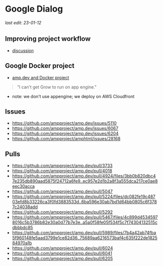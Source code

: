 # Google Dialog

###### last edit: 23-01-12

## Improving project workflow
- [discussion](https://github.com/ampproject/amp.dev/issues/3330)

## Google Docker project
- [amp.dev and Docker project](https://github.com/ampproject/amp.dev/pull/5989)

> "I can't get Grow to run on app engine."

- note: we don't use appengine; we deploy on AWS Cloudfront

## Issues
- https://github.com/ampproject/amp.dev/issues/5110
- https://github.com/ampproject/amp.dev/issues/6067
- https://github.com/ampproject/amp.dev/issues/6204
- https://github.com/ampproject/amphtml/issues/28168

## Pulls
- https://github.com/ampproject/amp.dev/pull/3733
- https://github.com/ampproject/amp.dev/pull/4018
- https://github.com/ampproject/amp.dev/pull/4924/files/3bb0b820dbc47e235db890aad5875f24712a6fe9..ec957e2d1b2a8f3a555dca217ce0ae8eec30acca
- https://github.com/ampproject/amp.dev/pull/5047
- https://github.com/ampproject/amp.dev/pull/5224/files/dc082fe19c48703efd8b33226ca3f0fd3883533d..6ba596e30ab7bd1d64bb0805c6f3787c24038add
- https://github.com/ampproject/amp.dev/pull/5292
- https://github.com/ampproject/amp.dev/pull/5467/files/4c899d45345978016c5b3786b82e30a0d77b7e3e..a5a0f58fe05f534f5c7f74304132515cdbbbdc85
- https://github.com/ampproject/amp.dev/pull/5989/files/7b4a42ab74fba5f960148fe5aad3799e1ce82d36..75689aa6216573baf4c635f222de182584970a1b
- https://github.com/ampproject/amp.dev/pull/6024
- https://github.com/ampproject/amp.dev/pull/6041
- https://github.com/ampproject/amp.dev/pull/6205

